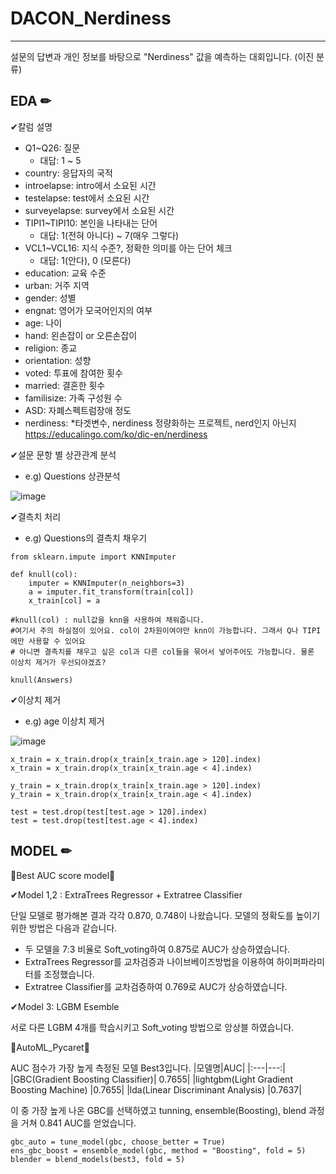 # DACON_Nerdiness
-------------------------------------
설문의 답변과 개인 정보를 바탕으로 "Nerdiness" 값을 예측하는 대회입니다. (이진 분류)

## EDA ✏

✔칼럼 설명
- Q1~Q26: 질문
    - 대답: 1 ~ 5
- country: 응답자의 국적
- introelapse: intro에서 소요된 시간
- testelapse: test에서 소요된 시간
- surveyelapse: survey에서 소요된 시간
- TIPI1~TIPI10: 본인을 나타내는 단어 
    - 대답: 1(전혀 아니다) ~ 7(매우 그렇다)
- VCL1~VCL16: 지식 수준?, 정확한 의미를 아는 단어 체크 
    - 대답: 1(안다), 0 (모른다)
- education: 교육 수준
- urban: 거주 지역
- gender: 성별
- engnat: 영어가 모국어인지의 여부
- age: 나이
- hand: 왼손잡이 or 오른손잡이
- religion: 종교
- orientation: 성향 
- voted: 투표에 참여한 횟수
- married: 결혼한 횟수
- familisize: 가족 구성원 수
- ASD: 자폐스펙트럼장애 정도
- nerdiness: *타겟변수, nerdiness 정량화하는 프로젝트, nerd인지 아닌지
https://educalingo.com/ko/dic-en/nerdiness

✔설문 문항 별 상관관계 분석

- e.g) Questions 상관분석


![image](https://user-images.githubusercontent.com/74172467/201461649-7f1de40d-92f2-4212-bb0a-0b968e0a0fb0.png)

✔결측치 처리 

- e.g) Questions의 결측치 채우기
~~~
from sklearn.impute import KNNImputer

def knull(col):
    imputer = KNNImputer(n_neighbors=3)
    a = imputer.fit_transform(train[col])
    x_train[col] = a

#knull(col) : null값을 knn을 사용하여 채워줍니다.
#여기서 주의 하실점이 있어요. col이 2차원이여야만 knn이 가능합니다. 그래서 Q나 TIPI에만 사용할 수 있어요
# 아니면 결측치를 채우고 싶은 col과 다른 col들을 묶어서 넣어주어도 가능합니다. 물론 이상치 제거가 우선되야겠죠?

knull(Answers)
~~~

✔이상치 제거 

- e.g) age 이상치 제거

![image](https://user-images.githubusercontent.com/74172467/201464834-85ac2053-f49b-43df-a15c-e7cb79976a8c.png)
~~~
x_train = x_train.drop(x_train[x_train.age > 120].index)
x_train = x_train.drop(x_train[x_train.age < 4].index)

y_train = x_train.drop(x_train[x_train.age > 120].index)
y_train = x_train.drop(x_train[x_train.age < 4].index)

test = test.drop(test[test.age > 120].index)
test = test.drop(test[test.age < 4].index)
~~~

## MODEL ✏
💫Best AUC score model💫

✔Model 1,2 : ExtraTrees Regressor + Extratree Classifier

단일 모델로 평가해본 결과 각각 0.870, 0.748이 나왔습니다.
모델의 정확도를 높이기 위한 방법은 다음과 같습니다.
- 두 모델을 7:3 비율로 Soft_voting하여 0.875로 AUC가 상승하였습니다.
- ExtraTrees Regressor를 교차검증과 나이브베이즈방법을 이용하여 하이퍼파라미터를 조정했습니다.
- Extratree Classifier를 교차검증하여 0.769로 AUC가 상승하였습니다.

✔Model 3: LGBM Esemble

서로 다른 LGBM 4개를 학습시키고 Soft_voting 방법으로 앙상블 하였습니다.

💫AutoML_Pycaret💫

AUC 점수가 가장 높게 측정된 모델 Best3입니다.
|모델명|AUC|
|:---|---:|
|GBC(Gradient Boosting Classifier)| 0.7655|
|lightgbm(Light Gradient Boosting Machine) |0.7655|
|lda(Linear Discriminant Analysis) |0.7637|	

이 중 가장 높게 나온 GBC를 선택하였고
tunning, ensemble(Boosting), blend 과정을 거쳐 0.841 AUC를 얻었습니다.

~~~
gbc_auto = tune_model(gbc, choose_better = True)
ens_gbc_boost = ensemble_model(gbc, method = "Boosting", fold = 5)
blender = blend_models(best3, fold = 5)
~~~
